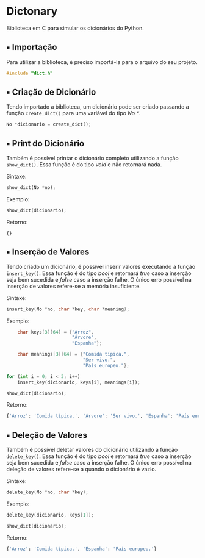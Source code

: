 # Dictonary

Biblioteca em C para simular os dicionários do Python.

## ▪ Importação

Para utilizar a biblioteca, é preciso importá-la para o arquivo do seu projeto.

```c
#include "dict.h"
```

## ▪ Criação de Dicionário

Tendo importado a biblioteca, um dicionário pode ser criado passando a função `create_dict()` para uma variável do tipo _No *_.

```python
No *dicionario = create_dict();
```

## ▪ Print do Dicionário

Também é possível printar o dicionário completo utilizando a função `show_dict()`. Essa função é do tipo _void_ e não retornará nada.

Sintaxe:

```python
show_dict(No *no);
```

Exemplo: 

```python
show_dict(dicionario);
```

Retorno:

`{}`


## ▪ Inserção de Valores

Tendo criado um dicionário, é possível inserir valores executando a função `insert_key()`. Essa função é do tipo _bool_ e retornará _true_ caso a inserção seja bem sucedida e _false_ caso a inserção falhe. O único erro possível na inserção de valores refere-se a memória insuficiente.

Sintaxe:

```c
insert_key(No *no, char *key, char *meaning);
```

Exemplo: 

```c
    char keys[3][64] = {"Arroz",
                        "Árvore",
                        "Espanha"};

    char meanings[3][64] = {"Comida típica.",
                            "Ser vivo.",
                            "País europeu."};
```
```python
for (int i = 0; i < 3; i++)
    insert_key(dicionario, keys[i], meanings[i]);

show_dict(dicionario);
```

Retorno:

```python
{'Arroz': 'Comida típica.', 'Árvore': 'Ser vivo.', 'Espanha': 'País europeu.'}
```

## ▪ Deleção de Valores

Também é possível deletar valores do dicionário utilizando a função `delete_key()`. Essa função é do tipo _bool_ e retornará _true_ caso a inserção seja bem sucedida e _false_ caso a inserção falhe. O único erro possível na deleção de valores refere-se a quando o dicionário é vazio.

Sintaxe:

```c
delete_key(No *no, char *key);
```

Exemplo: 

```c
delete_key(dicionario, keys[1]);

show_dict(dicionario);
```

Retorno:

```python
{'Arroz': 'Comida típica.', 'Espanha': 'País europeu.'}
```